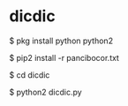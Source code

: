 # dicdic

$ pkg install python python2

$ pip2 install -r pancibocor.txt

$ cd dicdic

$ python2 dicdic.py
